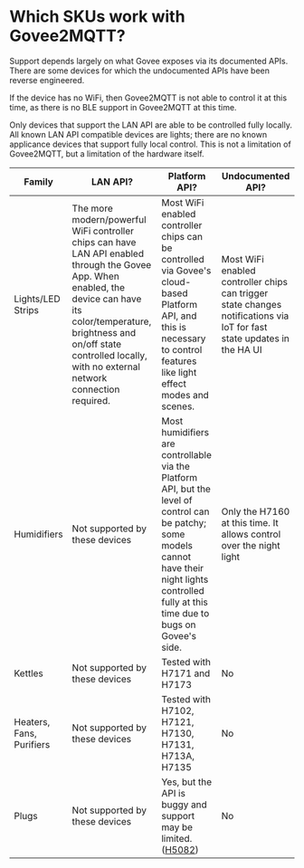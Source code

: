 # Which SKUs work with Govee2MQTT?

Support depends largely on what Govee exposes via its documented APIs.
There are some devices for which the undocumented APIs have been
reverse engineered.

If the device has no WiFi, then Govee2MQTT is not able to control
it at this time, as there is no BLE support in Govee2MQTT at this time.

Only devices that support the LAN API are able to be controlled fully
locally. All known LAN API compatible devices are lights; there are
no known applicance devices that support fully local control. This
is not a limitation of Govee2MQTT, but a limitation of the hardware
itself.

|Family|LAN API?|Platform API?|Undocumented API?|
|------|--------|-------------|-----------------|
|Lights/LED Strips|The more modern/powerful WiFi controller chips can have LAN API enabled through the Govee App. When enabled, the device can have its color/temperature, brightness and on/off state controlled locally, with no external network connection required.|Most WiFi enabled controller chips can be controlled via Govee's cloud-based Platform API, and this is necessary to control features like light effect modes and scenes.|Most WiFi enabled controller chips can trigger state changes notifications via IoT for fast state updates in the HA UI|
|Humidifiers|Not supported by these devices|Most humidifiers are controllable via the Platform API, but the level of control can be patchy; some models cannot have their night lights controlled fully at this time due to bugs on Govee's side.|Only the H7160 at this time. It allows control over the night light|
|Kettles|Not supported by these devices|Tested with H7171 and H7173|No|
|Heaters, Fans, Purifiers|Not supported by these devices|Tested with H7102, H7121, H7130, H7131, H713A, H7135|No|
|Plugs|Not supported by these devices|Yes, but the API is buggy and support may be limited. ([H5082](https://github.com/wez/govee2mqtt/issues/65))|No|

